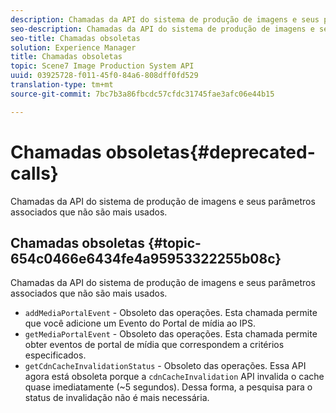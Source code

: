 ```yaml
---
description: Chamadas da API do sistema de produção de imagens e seus parâmetros associados que não são mais usados.
seo-description: Chamadas da API do sistema de produção de imagens e seus parâmetros associados que não são mais usados.
seo-title: Chamadas obsoletas
solution: Experience Manager
title: Chamadas obsoletas
topic: Scene7 Image Production System API
uuid: 03925728-f011-45f0-84a6-808dff0fd529
translation-type: tm+mt
source-git-commit: 7bc7b3a86fbcdc57cfdc31745fae3afc06e44b15

---
```



# Chamadas obsoletas{#deprecated-calls}

Chamadas da API do sistema de produção de imagens e seus parâmetros associados que não são mais usados.

## Chamadas obsoletas {#topic-654c0466e6434fe4a95953322255b08c}

Chamadas da API do sistema de produção de imagens e seus parâmetros associados que não são mais usados.

* `addMediaPortalEvent` - Obsoleto das operações. Esta chamada permite que você adicione um Evento do Portal de mídia ao IPS.
* `getMediaPortalEvent` - Obsoleto das operações. Esta chamada permite obter eventos de portal de mídia que correspondem a critérios especificados.
* `getCdnCacheInvalidationStatus` - Obsoleto das operações. Essa API agora está obsoleta porque a `cdnCacheInvalidation` API invalida o cache quase imediatamente (~5 segundos). Dessa forma, a pesquisa para o status de invalidação não é mais necessária.

